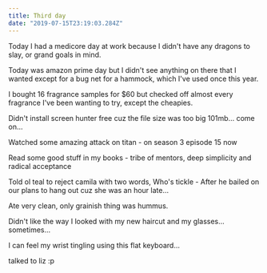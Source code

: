 ```yaml
---
title: Third day
date: "2019-07-15T23:19:03.284Z"
---
```


Today I had a medicore day at work because I didn't have any dragons to slay, or grand goals in mind.

Today was amazon prime day but I didn't see anything on there that I wanted except for a bug net for a hammock, which I've used once this year.

I bought 16 fragrance samples for $60 but checked off almost every fragrance I've been wanting to try, except the cheapies.

Didn't install screen hunter free cuz the file size was too big 101mb... come on...

Watched some amazing attack on titan - on season 3 episode 15 now

Read some good stuff in my books - tribe of mentors, deep simplicity and radical acceptance

Told ol teal to reject camila with two words, Who's tickle
    - After he bailed on our plans to hang out cuz she was an hour late...

Ate very clean, only grainish thing was hummus.

Didn't like the way I looked with my new haircut and my glasses... sometimes...

I can feel my wrist tingling using this flat keyboard...

talked to liz :p